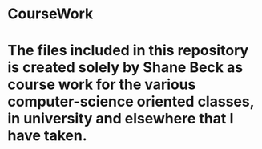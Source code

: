 # CourseWork
# The files included in this repository is created solely by Shane Beck as course work for the various computer-science oriented classes, in university and elsewhere that I have taken.
